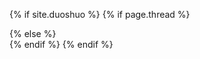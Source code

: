 {% if site.duoshuo %}
	{% if page.thread %}
	<!--define the duoshuo plugin-->
	<div class="ds-thread" data-thread-key="{{ page.thread }}" data-url="{{ site.url }}{{ page.url }}" data-title="{{ page.title }}" />
	{% else %}
	<div class="ds-thread"></div>
	{% endif %}
	<script type="text/javascript">
	var duoshuoQuery = {short_name:"{{ site.duoshuo }}"};
		(function() {
			var ds = document.createElement('script');
			ds.type = 'text/javascript';ds.async = true;
			ds.src = 'http://static.duoshuo.com/embed.js';
			ds.charset = 'UTF-8';
			(document.getElementsByTagName('head')[0]
			|| document.getElementsByTagName('body')[0]).appendChild(ds);
		})();
	</script>
{% endif %}

